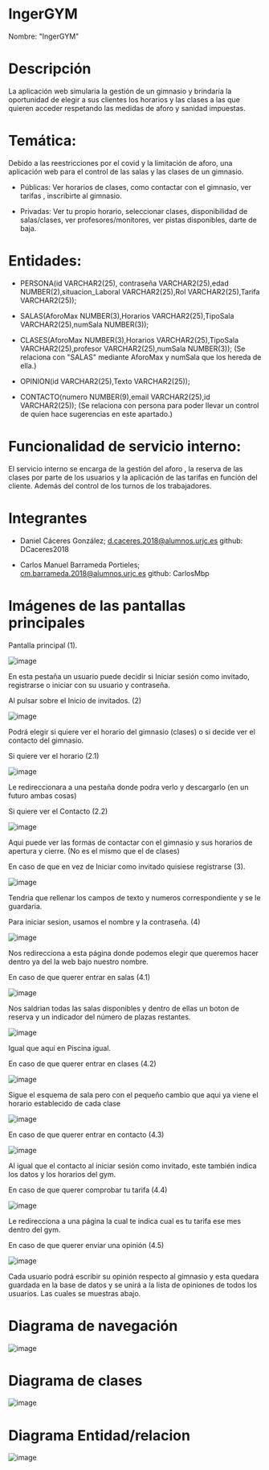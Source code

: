 # IngerGYM


Nombre: "IngerGYM"

# Descripción
La aplicación web simularia la gestión de un gimnasio y brindaría la oportunidad de elegir a sus clientes los horarios y las clases a las que quieren acceder respetando las medidas de aforo y sanidad impuestas. 

# Temática: 

Debido a las reestricciones por el covid y la limitación de aforo, una aplicación web para el control de las salas y las clases de un gimnasio. 
- Públicas:
Ver horarios de clases, como contactar con el gimnasio, ver tarifas , inscribirte al gimnasio. 

- Privadas:
Ver tu propio horario, seleccionar clases, disponibilidad de salas/clases, ver profesores/monitores, ver pistas disponibles, darte de baja.

# Entidades:

- PERSONA(id VARCHAR2(25), contraseña VARCHAR2(25),edad NUMBER(2),situacion_Laboral VARCHAR2(25),Rol VARCHAR2(25),Tarifa VARCHAR2(25));

- SALAS(AforoMax NUMBER(3),Horarios VARCHAR2(25),TipoSala VARCHAR2(25),numSala NUMBER(3));

- CLASES(AforoMax NUMBER(3),Horarios VARCHAR2(25),TipoSala VARCHAR2(25),profesor VARCHAR2(25),numSala NUMBER(3));
(Se relaciona con "SALAS" mediante AforoMax y numSala que los hereda de ella.)

- OPINION(id VARCHAR2(25),Texto VARCHAR2(25));


- CONTACTO(numero NUMBER(9),email VARCHAR2(25),id VARCHAR2(25));
(Se relaciona con persona para poder llevar un control de quien hace sugerencias en este apartado.)

# Funcionalidad de servicio interno:
El servicio interno se encarga de la gestión del aforo , la reserva de las clases por parte de los usuarios y la aplicación de las tarifas en función del cliente. Además del control de los turnos de los trabajadores.

# Integrantes
- Daniel Cáceres González; d.caceres.2018@alumnos.urjc.es
github: DCaceres2018

- Carlos Manuel Barrameda Portieles; cm.barrameda.2018@alumnos.urjc.es
github: CarlosMbp


# Imágenes de las pantallas principales

Pantalla principal (1).

![image](https://user-images.githubusercontent.com/78802315/110342172-64eaf180-802b-11eb-8618-da96f3aef5b5.png)

En esta pestaña un usuario puede decidir si Iniciar sesión como invitado, registrarse o iniciar con su usuario y contraseña.

Al pulsar sobre el Inicio de invitados. (2)

![image](https://user-images.githubusercontent.com/78802315/110343280-a29c4a00-802c-11eb-92b9-f5ab3d2ce270.png)

Podrá elegir si quiere ver el horario del gimnasio (clases) o si decide ver el contacto del gimnasio.

Si quiere ver el horario (2.1)

![image](https://user-images.githubusercontent.com/78802315/110343578-edb65d00-802c-11eb-8ba6-912604d26e6d.png)

Le redireccionara a una pestaña donde podra verlo y descargarlo (en un futuro ambas cosas)

Si quiere ver el Contacto (2.2)

![image](https://user-images.githubusercontent.com/78802315/110343735-12123980-802d-11eb-96ef-2015e6d5347d.png)

Aqui puede ver las formas de contactar con el gimnasio y sus horarios de apertura y cierre. (No es el mismo que el de clases)

En caso de que en vez de Iniciar como invitado quisiese registrarse (3).

![image](https://user-images.githubusercontent.com/78802315/110343938-48e84f80-802d-11eb-94cf-584ccedb492c.png)

Tendria que rellenar los campos de texto y numeros correspondiente y se le guardaria.

Para iniciar sesion, usamos el nombre y la contraseña. (4)

![image](https://user-images.githubusercontent.com/78802315/110344207-8d73eb00-802d-11eb-9575-57a39b0a84f7.png)

Nos redirecciona a esta página donde podemos elegir que queremos hacer dentro ya del la web bajo nuestro nombre.

En caso de que querer entrar en salas (4.1)

![image](https://user-images.githubusercontent.com/78802315/110344401-ba280280-802d-11eb-9a76-963c4865b4e4.png)

Nos saldrian todas las salas disponibles y dentro de ellas un boton de reserva y un indicador del número de plazas restantes.

![image](https://user-images.githubusercontent.com/78802315/110344508-d7f56780-802d-11eb-8158-f7741ce2ce4c.png)

Igual que aqui en Piscina igual.

En caso de que querer entrar en clases (4.2)

![image](https://user-images.githubusercontent.com/78802315/110344620-f5c2cc80-802d-11eb-9f7e-c62f76d27163.png)

Sigue el esquema de sala pero con el pequeño cambio que aqui ya viene el horario establecido de cada clase

![image](https://user-images.githubusercontent.com/78802315/110344722-12f79b00-802e-11eb-8a22-b24f2edb59b1.png)

En caso de que querer entrar en contacto (4.3)

![image](https://user-images.githubusercontent.com/78802315/110344801-273b9800-802e-11eb-8299-316f683fad02.png)

Al igual que el contacto al iniciar sesión como invitado, este también indica los datos y los horarios del gym.

En caso de que querer comprobar tu tarifa (4.4)

![image](https://user-images.githubusercontent.com/78802315/110344928-518d5580-802e-11eb-8abc-0f2d188db9cc.png)

Le redirecciona a una página la cual te indica cual es tu tarifa ese mes dentro del gym. 

En caso de que querer enviar una opinión (4.5)

![image](https://user-images.githubusercontent.com/78802315/110345063-77b2f580-802e-11eb-91b7-e159e66c939c.png)

Cada usuario podrá escribir su opinión respecto al gimnasio y esta quedara guardada en la base de datos y se unirá a la lista de opiniones de todos los usuarios. Las cuales se muestras abajo.




# Diagrama de navegación

![image](https://user-images.githubusercontent.com/78802315/110346155-91087180-802f-11eb-9aca-26e3f71de40a.png)

# Diagrama de clases
![image](https://user-images.githubusercontent.com/78802315/110349649-2f4a0680-8033-11eb-8c8c-891e47ae28f0.png)

# Diagrama Entidad/relacion
![image](https://user-images.githubusercontent.com/78802315/110351338-0591df00-8035-11eb-84cf-06178b63a964.png)









